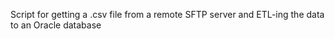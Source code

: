 Script for getting a .csv file from a remote SFTP server and ETL-ing the data to an Oracle database
